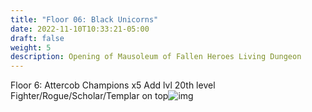 ```yaml
---
title: "Floor 06: Black Unicorns"
date: 2022-11-10T10:33:21-05:00
draft: false
weight: 5
description: Opening of Mausoleum of Fallen Heroes Living Dungeon
---
```




Floor 6: Attercob Champions x5
Add lvl 20th level Fighter/Rogue/Scholar/Templar on top![img](https://lh4.googleusercontent.com/2m2T8P7Ua7wg33LpPikM6tr96Aj6mTVyrNnJ7iT6DOK4bG70wAzes-4SqeTrZtfsb37JaKO-fPb8JNKI61SATnMVuvcZrw6lFE6YEh-vlo3iT508VmfhMLufXambomYFpSxQ2BrcfVXLn-BcgadYGlaxMC36zRm27-jJExytSV5_Vt-k9Xs9fxXGcRIzsg)

